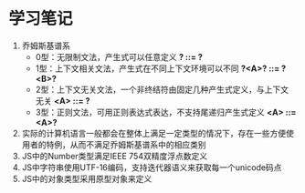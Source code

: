# 学习笔记

1. 乔姆斯基谱系
    * 0型：无限制文法，产生式可以任意定义 **? ::= ?**
    * 1型：上下文相关文法，产生式在不同上下文环境可以不同 **?\<A>? ::= ?\<B>?**
    * 2型：上下文无关文法，一个非终结符由固定几种产生式定义，与上下文无关 **\<A> ::= ?**
    * 3型：正则文法，可用正则表达式表达，不支持尾递归产生式定义 **\<A> ::= \<A>?**
1. 实际的计算机语言一般都会在整体上满足一定类型的情况下，存在一些方便使用者的特例，从而不满足乔姆斯基谱系中的相应类别
1. JS中的Number类型满足IEEE 754双精度浮点数定义
1. JS中字符串使用UTF-16编码，支持迭代器语义来获取每一个unicode码点
1. JS中的对象类型采用原型对象来定义
